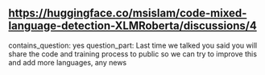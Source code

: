 ## https://huggingface.co/msislam/code-mixed-language-detection-XLMRoberta/discussions/4

contains_question: yes
question_part: Last time we talked you said you will share the code and training process to public so we can try to improve this and add more languages, any news